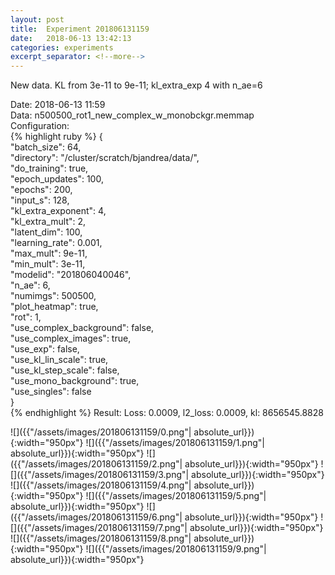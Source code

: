 ```yaml
---
layout: post
title:  Experiment 201806131159
date:   2018-06-13 13:42:13
categories: experiments
excerpt_separator: <!--more-->
---
```

New data. KL from 3e-11 to 9e-11; kl_extra_exp 4 with n_ae=6  

 <!--more-->
Date: 2018-06-13 11:59  
Data: n500500_rot1_new_complex_w_monobckgr.memmap  
Configuration:   
{% highlight ruby %}
{  
    "batch_size": 64,   
    "directory": "/cluster/scratch/bjandrea/data/",   
    "do_training": true,   
    "epoch_updates": 100,   
    "epochs": 200,   
    "input_s": 128,   
    "kl_extra_exponent": 4,   
    "kl_extra_mult": 2,   
    "latent_dim": 100,   
    "learning_rate": 0.001,   
    "max_mult": 9e-11,   
    "min_mult": 3e-11,   
    "modelid": "201806040046",   
    "n_ae": 6,   
    "numimgs": 500500,   
    "plot_heatmap": true,   
    "rot": 1,   
    "use_complex_background": false,   
    "use_complex_images": true,   
    "use_exp": false,   
    "use_kl_lin_scale": true,   
    "use_kl_step_scale": false,   
    "use_mono_background": true,   
    "use_singles": false  
}  
{% endhighlight %}
Result: Loss: 0.0009, l2_loss: 0.0009, kl: 8656545.8828  

![]({{"/assets/images/201806131159/0.png"| absolute_url}}){:width="950px"}
![]({{"/assets/images/201806131159/1.png"| absolute_url}}){:width="950px"}
![]({{"/assets/images/201806131159/2.png"| absolute_url}}){:width="950px"}
![]({{"/assets/images/201806131159/3.png"| absolute_url}}){:width="950px"}
![]({{"/assets/images/201806131159/4.png"| absolute_url}}){:width="950px"}
![]({{"/assets/images/201806131159/5.png"| absolute_url}}){:width="950px"}
![]({{"/assets/images/201806131159/6.png"| absolute_url}}){:width="950px"}
![]({{"/assets/images/201806131159/7.png"| absolute_url}}){:width="950px"}
![]({{"/assets/images/201806131159/8.png"| absolute_url}}){:width="950px"}
![]({{"/assets/images/201806131159/9.png"| absolute_url}}){:width="950px"}
